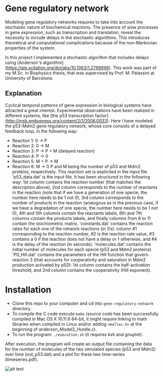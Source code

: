 # Gene regulatory network

Modeling gene regulatory networks requires to take into account the stochastic nature of
biochemical reactions. The presence of slow processes in gene expression, such as 
transcription and translation, reveal the necessity to include delays in the stochastic
algorithms. This introduces theoretical and computational complications because of the 
non-Markovian properties of the system. 

In this project I implemented a stochastic algorithm that includes delays using
[Anderson's algorithm] (https://aip.scitation.org/doi/abs/10.1063/1.2799998). This work
 was part of my M.Sc. in Biophysics thesis, that was supervised by 
Prof. M. Palassini at University of Barcelona.

## Explanation
Cyclical temporal patterns of gene expression in biological systems have attracted a great
interest. Experimental observations have been realized in different systems, like [the 
p53 transcription factor] (http://msb.embopress.org/content/2/1/2006.0033). Here I have 
modeled the p53-Mdm2 gene regulatory network,
whose core consists of a delayed feedback loop, in the following way:
  * Reaction 1: 0 -> P
  * Reaction 2: 0 -> M
  * Reaction 3: P -> P + M (delayed reaction)
  * Reaction 4: P -> 0
  * Reaction 5: M + P -> M
  * Reaction 6: M -> 0
P and M being the number of p53 and Mdm2 proteins, respectively. This reaction set is explicited 
in the input file 'p53\_data.dat' is the input file. It has been structured
in the following way: 1st column contains the reaction number (that matches the description
above), 2nd column corresponds to the number of reactants in the reaction (note that if we
have a generation of one specie, the number here needs to be 1 not 0), 3rd column corresponds
to the number of products in the reaction (analogous as in the previous case, if we have a degradation
of one specie, the number here needs to be 1 not 0), 4th and 5th columns contain the reactants
labels, 6th and 7th columns contain the products labels, and finally columns from 8 to 11
contain the stochiometric matrix.
'constants.dat' contains the reaction rates for each one of the network reactions (in 1/s):
column #1 corresponding to the reaction number, #2 is the reaction rate value, #3 contains a 0 if the 
reaction does not have a delay or 1 otherwise, and #4 is the delay of the reaction (in seconds).
'molecules.dat' contains the initial number of molecules for each specie (p53 and Mdm2 proteins).
'P0\_Hill.dat' contains the parameters of the Hill function that govern reaction 3 (that accounts for 
cooperativity and saturation in Mdm2 production activated by p53): 1st column contains the half-activation
threshold, and 2nd column contains the cooperativity (Hill exponent).

# Installation

* Clone this repo to your computer and cd into `gene-regulatory-network` directory.
* To compile the C code execute `make` (source code has been successfully compiled in 
Mac OS X 10.11.6 64-bit, it might require linking to math libraries when
compiled in Linux and/or adding `<malloc.h>` at the beginning of anderson\_Model2\_Hurdle.c).
* To run the program: `./execution.sh` (it requires ksh and gnuplot).

After execution, the program will create an output file containing the data for the number of
molecules of the two simulated species (p53 and Mdm2) over time (out\_p53.dat) and a plot
for these two time-series (timeseries.pdf).

![alt text](https://raw.githubusercontent.com/mdies/gene-regulatory-network/blob/master/timeseries.png)

